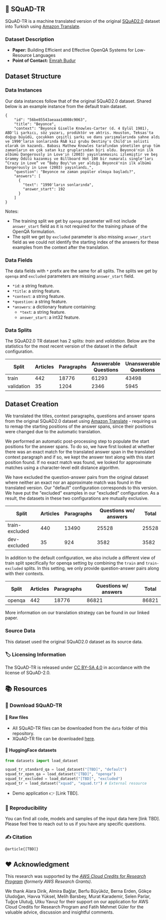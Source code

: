 ## 📜 SQuAD-TR

SQuAD-TR is a machine translated version of the original [SQuAD2.0](https://rajpurkar.github.io/SQuAD-explorer/) dataset into Turkish using [Amazon Translate](https://aws.amazon.com/translate/).

### Dataset Description

- **Paper:** Building Efficient and Effective OpenQA Systems for Low-Resource Languages
- **Point of Contact:** [Emrah Budur](mailto:emrah.budur@boun.edu.tr)


## Dataset Structure

### Data Instances

Our data instances follow that of the original SQuAD2.0 dataset.
Shared below is an example instance from the default train dataset.

```
{
    "id": "56be85543aeaaa14008c9063",
    "title": "Beyonce",
    "context": "Beyoncé Giselle Knowles-Carter (d. 4 Eylül 1981), ABD'li şarkıcı, söz yazarı, prodüktör ve aktris. Houston, Teksas'ta doğup büyüdü, çocukken çeşitli şarkı ve dans yarışmalarında sahne aldı ve 1990'ların sonlarında R&B kız grubu Destiny's Child'ın solisti olarak ün kazandı. Babası Mathew Knowles tarafından yönetilen grup tüm zamanların en çok satan kız gruplarından biri oldu. Beyoncé'nin ilk albümü Dangerously in Love'ın (2003) yayınlanmasını izlemiştir ve beş Grammy Ödülü kazanmış ve Billboard Hot 100 bir numaralı single'ları “Crazy in Love” ve “Baby Boy\"un yer aldığı Beyoncé'nin ilk albümü Dangerously in Love (2003) yayınlandı.",
    "question": "Beyonce ne zaman popüler olmaya başladı?",
    "answers": [
      {
        "text": "1990'ların sonlarında",
        "answer_start": 192
      }
    ]
}

```
Notes:
- The training split we get by `openqa` parameter will not include `answer_start` field as it is not required for the training phase of the OpenQA formulation.
- The split we get by `excluded` parameter is also missing `answer_start` field as we could not identify the starting index of the answers for these examples from the context after the translation.

### Data Fields

The data fields with `*` prefix are the same for all splits. The splits we get by `openqa` and `excluded` parameters are missing `answer_start` field. 

- `*id`: a string feature.
- `*title`: a string feature.
- `*context`: a string feature.
- `*question`: a string feature.
- `*answers`: a dictionary feature containing:
  - `*text`: a string feature.
  - `answer_start`: a int32 feature.

### Data Splits

The SQuAD2.0 TR dataset has 2 splits: _train_ and _validation_. Below are the statistics for the most recent version of the dataset in the default configuration.

| Split      | Articles | Paragraphs | Answerable Questions | Unanswerable Questions | Total   |
| ---------- | -------- | ---------- | -------------------- | ---------------------- | ------- |
| train      | 442      | 18776      | 61293                | 43498                  | 104,791 |
| validation | 35       | 1204       | 2346                 | 5945                   | 8291    |



## Dataset Creation

We translated the titles, context paragraphs, questions and answer spans from the original SQuAD2.0 dataset using [Amazon Translate](https://aws.amazon.com/translate/) - requiring us to remap the starting positions of the answer spans, since their positions were changed due to the automatic translation.

We performed an automatic post-processing step to populate the start positions for the answer spans. To do so, we have first looked at whether there was an exact match for the translated answer span in the translated context paragraph and if so, we kept the answer text along with this start position found.
If no exact match was found, we looked for approximate matches using a character-level edit distance algorithm.

We have excluded the question-answer pairs from the original dataset where neither an exact nor an approximate match was found in the translated version.
Our "default" configuration corresponds to this version.
We have put the "excluded" examples in our "excluded" configuration.
As a result, the datasets in these two configurations are mutually exclusive.

| Split   | Articles | Paragraphs | Questions wo/ answers | Total   |
| ------- | -------- | ---------- | --------------------- | ------- |
| train-excluded   | 440        | 13490          | 25528                 | 25528   |
| dev-excluded     | 35        | 924          | 3582                     | 3582       |


In addition to the default configuration, we also include a different view of train split specifically for openqa setting by combining the `train` and `train-excluded` splits. In this setting, we only provide question-answer pairs along with their contexts.  

| Split      | Articles | Paragraphs | Questions w/ answers |  Total   |
| ---------- | -------- | ---------- | -------------------- |  ------- |
| openqa     | 442      | 18776      | 86821                |  86821   |



More information on our translation strategy can be found in our linked paper.

### Source Data

This dataset used the original SQuAD2.0 dataset as its source data.

### 🏷 Licensing Information

The SQuAD-TR is released under [CC BY-SA 4.0](https://creativecommons.org/licenses/by-sa/4.0/) in accordance with the license of SQuAD-2.0. 

## 📚 Resources 

### 📖 Download SQuAD-TR

#### 🔗 Raw files

* All SQuAD-TR files can be downloaded from the `data` folder of this repository.
* XQuAD-TR file can be downloaded [here](https://github.com/deepmind/xquad).
 
#### 🤗 HuggingFace datasets
```py
from datasets import load_dataset

squad_tr_standard_qa = load_dataset("[TBD]", "default")
squad_tr_open_qa = load_dataset("[TBD]", "openqa")
squad_tr_excluded = load_dataset("[TBD]", "excluded")
xquad_tr = load_dataset("xquad", "xquad.tr") # External resource

```
* Demo application 👉 [Link TBD]. 

### 🔬 Reproducibility 

You can find all code, models and samples of the input data here [link TBD].  Please feel free to reach out to us if you have any specific questions. 


### ✍️ Citation

```
@article{[TBD]}
```
 
## ❤ Acknowledgment
This research was supported by the _[AWS Cloud Credits for Research Program](https://aws.amazon.com/government-education/research-and-technical-computing/cloud-credit-for-research/) (formerly AWS Research Grants)_.

We thank Alara Dirik, Almira Bağlar, Berfu Büyüköz, Berna Erden, Gökçe Uludoğan,  Havva Yüksel, Melih Barsbey, Murat Karademir, Selen Parlar, Tuğçe Ulutuğ, Utku Yavuz for their support on our application for AWS Cloud Credits for Research Program and Fatih Mehmet Güler for the valuable advice, discussion and insightful comments.
